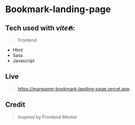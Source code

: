 # Bookmark-landing-page

## Tech used with *vite*🔥:

> Frontend

-   Html
-   Sass
-   Javascript

## Live

> https://marwanm-bookmark-landing-page.vercel.app

## Credit

> Inspired by Frontend Mentor